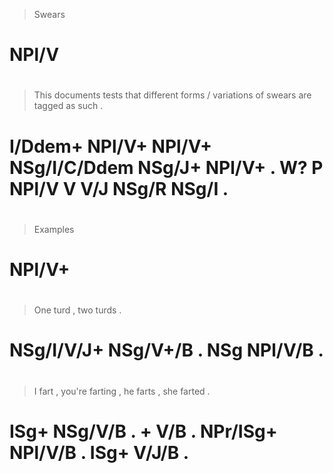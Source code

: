 > Swears
# NPl/V
>
#
> This    documents tests  that         different forms  / variations of swears are tagged as    such  .
# I/Ddem+ NPl/V+    NPl/V+ NSg/I/C/Ddem NSg/J+    NPl/V+ . W?         P  NPl/V  V   V/J    NSg/R NSg/I .
>
#
> Examples
# NPl/V+
>
#
> One        turd     , two turds   .
# NSg/I/V/J+ NSg/V+/B . NSg NPl/V/B .
>
#
> I    fart    , you're farting , he       farts   , she  farted .
# ISg+ NSg/V/B . +      V/B     . NPr/ISg+ NPl/V/B . ISg+ V/J/B  .
